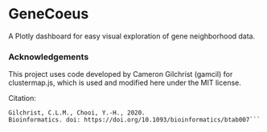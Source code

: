 # GeneCoeus
A Plotly dashboard for easy visual exploration of gene neighborhood data.

### Acknowledgements 
This project uses code developed by Cameron Gilchrist (gamcil) for clustermap.js, which is used and modified here under the MIT license.

Citation: 
```clinker & clustermap.js: Automatic generation of gene cluster comparison figures.
Gilchrist, C.L.M., Chooi, Y.-H., 2020.
Bioinformatics. doi: https://doi.org/10.1093/bioinformatics/btab007```

